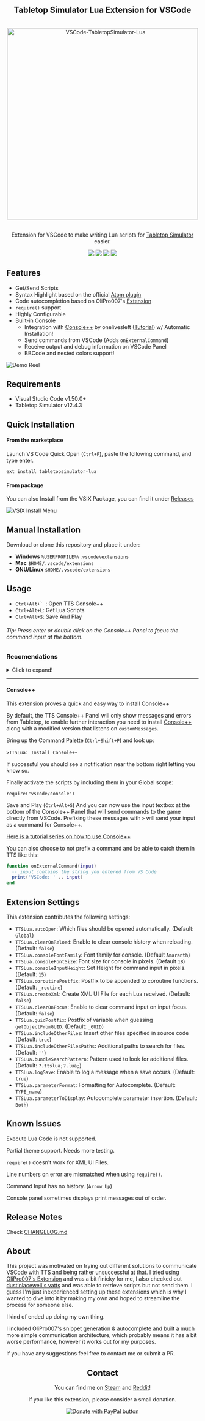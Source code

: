 <div align="center">
<h2>Tabletop Simulator Lua Extension for VSCode</h2>
<br>
<img width="500" src="https://raw.githubusercontent.com/rolandostar/tabletopsimulator-lua-vscode/master/assets/docs/banner.png" alt="VSCode-TabletopSimulator-Lua">
<br>
<br>
</div>

<p align="center" color="#6a737d">
Extension for VSCode to make writing Lua scripts for  <a href="https://store.steampowered.com/app/286160/Tabletop_Simulator/">Tabletop Simulator</a> easier.
</p>

<div align="center">
<img src="https://badgen.net/badge/build/should be ok/green"/>
<img src="https://badgen.net/badge/uses/TS/blue"/>
<img src="https://badgen.net/badge/designed in/MS Paint/grey"/>
<img src="https://badgen.net/badge/made%20with/%E2%9D%A4/red"/>
</div>

## Features

- Get/Send Scripts
- Syntax Highlight based on the official [Atom plugin](https://github.com/Berserk-Games/atom-tabletopsimulator-lua)
- Code autocompletion based on OliPro007's [Extension](https://github.com/OliPro007/vscode-tabletopsimulator-lua)
- `require()` support
- Highly Configurable
- Built-in Console
  - Integration with [Console++](https://github.com/onelivesleft/Console) by onelivesleft ([Tutorial](http://blog.onelivesleft.com/2017/09/debugging-your-tts-mods-with-console.html)) w/ Automatic Installation!
  - Send commands from VSCode (Adds `onExternalCommand`)
  - Receive output and debug information on VSCode Panel
  - BBCode and nested colors support!

![Demo Reel](https://raw.githubusercontent.com/rolandostar/tabletopsimulator-lua-vscode/master/assets/docs/demo.gif)

## Requirements

- Visual Studio Code v1.50.0+
- Tabletop Simulator v12.4.3

## Quick Installation

#### From the marketplace

Launch VS Code Quick Open (`Ctrl+P`), paste the following command, and type enter.

`ext install tabletopsimulator-lua`

#### From package

You can also Install from the VSIX Package, you can find it under [Releases](https://github.com/rolandostar/tabletopsimulator-lua-vscode/releases/latest)

![VSIX Install Menu](https://raw.githubusercontent.com/rolandostar/tabletopsimulator-lua-vscode/master/assets/docs/vsix.png)

## Manual Installation

Download or clone this repository and place it under:

- **Windows** `%USERPROFILE%\.vscode\extensions`
- **Mac** `$HOME/.vscode/extensions`
- **GNU/Linux** `$HOME/.vscode/extensions`

## Usage

- ``Ctrl+Alt+` ``: Open TTS Console++
- `Ctrl+Alt+L`: Get Lua Scripts
- `Ctrl+Alt+S`: Save And Play

###### Tip: Press enter or double click on the Console++ Panel to focus the command input at the bottom.

### Recomendations

<details>
  <summary>Click to expand!</summary>
  
  ## Heading
  1. A numbered
  2. list
     * With some
     * Sub bullets
</details>

--------

#### Console++

This extension proves a quick and easy way to install Console++

By default, the TTS Console++ Panel will only show messages and errors from Tabletop, to enable further interaction you need to install  [Console++](https://github.com/onelivesleft/Console) along with a modified version that listens on `customMessages`.

Bring up the Command Palette (`Ctrl+Shift+P`) and look up:

​`>TTSLua: Install Console++`

If successful you should see a notification near the bottom right letting you know so.

Finally activate the scripts by including them in your Global scope:

`require("vscode/console")`

Save and Play (`Ctrl+Alt+S`) And you can now use the input textbox at the bottom of the Console++ Panel that will send commands to the game directly from VSCode. Prefixing these messages with `>` will send your input as a command for Console++.

[Here is a tutorial series on how to use Console++](http://blog.onelivesleft.com/2017/09/debugging-your-tts-mods-with-console.html)

You can also choose to not prefix a command and be able to catch them in TTS like this:

```lua
function onExternalCommand(input)
  -- input contains the string you entered from VS Code
  print('VSCode: ' .. input)
end
```

## Extension Settings

This extension contributes the following settings:

- `TTSLua.autoOpen`: Which files should be opened automatically. (Default: `Global`)
- `TTSLua.clearOnReload`: Enable to clear console history when reloading. (Default: `false`)
- `TTSLua.consoleFontFamily`: Font family for console. (Default `Amaranth`)
- `TTSLua.consoleFontSize`: Font size for console in pixels. (Default `18`)
- `TTSLua.consoleInputHeight`: Set Height for command input in pixels. (Default: `15`)
- `TTSLua.coroutinePostfix`: Postfix to be appended to coroutine functions. (Default: `_routine`)
- `TTSLua.createXml`: Create XML UI File for each Lua received. (Default: `false`)
- `TTSLua.clearOnFocus`: Enable to clear command input on input focus. (Default: `false`)
- `TTSLua.guidPostfix`: Postfix of variable when guessing `getObjectFromGUID`. (Default: `_GUID`)
- `TTSLua.includeOtherFiles`: Insert other files specified in source code (Default: `true`)
- `TTSLua.includeOtherFilesPaths`: Additional paths to search for files. (Default: `''`)
- `TTSLua.bundleSearchPattern`: Pattern used to look for additional files. (Default: `?.ttslua;?.lua;`)
- `TTSLua.logSave`: Enable to log a message when a save occurs. (Default: `true`)
- `TTSLua.parameterFormat`: Formatting  for Autocomplete. (Default: `TYPE_name`)
- `TTSLua.parameterToDisplay`: Autocomplete parameter insertion. (Default: `Both`)

## Known Issues

Execute Lua Code is not supported.

Partial theme support. Needs more testing.

`require()` doesn't work for XML UI Files.

Line numbers on error are mismatched when using `require()`.

Command Input has no history. (`Arrow Up`)

Console panel sometimes displays print messages out of order.

## Release Notes

Check [CHANGELOG.md](https://github.com/rolandostar/tabletopsimulator-lua-vscode/blob/master/CHANGELOG.md)

## About

This project was motivated on trying out different solutions to communicate VSCode with TTS and being rather unsuccessful at that. I tried using [OliPro007's Extension](https://github.com/OliPro007/tabletopsimulator-lua-vscode) and was a bit finicky for me, I also checked out [dustinlacewell's vatts](https://github.com/dustinlacewell/vatts) and was able to retrieve scripts but not send them. I guess I'm just inexperienced setting up these extensions which is why I wanted to dive into it by making my own and hoped to streamline the process for someone else.

I kind of ended up doing my own thing.

I included OliPro007's snippet generation & autocomplete and built a much more simple communication architecture, which probably means it has a bit worse performance, however it works out for my purposes.

If you have any suggestions feel free to contact me or submit a PR.

<div align="center">
<h2>Contact</h2>
<p>You can find me on <a href="http://steamcommunity.com/id/rolandostar/">Steam</a> and <a href="https://www.reddit.com/user/rolandostar">Reddit</a>!</p>
<p>If you like this extension, please consider a small donation.</p>
<a href="https://www.paypal.com/cgi-bin/webscr?cmd=_s-xclick&hosted_button_id=7PK5YQ9HR3Z52"><img src="https://www.paypalobjects.com/en_US/i/btn/btn_donateCC_LG.gif" border="0" name="submit" title="PayPal - The safer, easier way to pay online!" alt="Donate with PayPal button"/></a>
</div>
